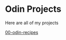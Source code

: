 # Odin Projects

Here are all of my projects

[00-odin-recipes](https://lukeyoung07.github.io/odin-projects/00-odin-recipes/)
